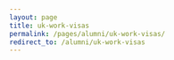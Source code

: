 ```yaml
---
layout: page
title: uk-work-visas
permalink: /pages/alumni/uk-work-visas/
redirect_to: /alumni/uk-work-visas
---
```

